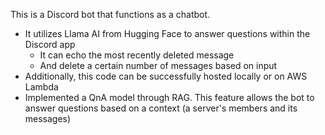 This is a Discord bot that functions as a chatbot.
- It utilizes Llama AI from Hugging Face to answer questions within the Discord app
    - It can echo the most recently deleted message
    - And delete a certain number of messages based on input
- Additionally, this code can be successfully hosted locally or on AWS Lambda 
- Implemented a QnA model through RAG. This feature allows the bot to answer questions based on a context (a server's members and its messages)
